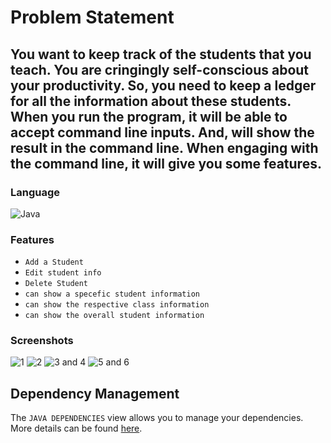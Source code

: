 # Problem Statement
## You want to keep track of the students that you teach. You are cringingly self-conscious about your productivity. So, you need to keep a ledger for all the information about these students. When you run the program, it will be able to accept command line inputs. And, will show the result in the command line. When engaging with the command line, it will give you some features.

### Language
![Java](https://img.shields.io/badge/java-%7396.svg?style=for-the-badge&logo=java&logoColor=white&color=007396)

### Features
  - `Add a Student`
  - `Edit student info`
  - `Delete Student`
  - `can show a specefic student information`
  - `can show the respective class information`
  - `can show the overall student information`
 ### Screenshots
 ![1](https://user-images.githubusercontent.com/32532662/123631991-38a4ec00-d839-11eb-856c-120433de7060.png)
 ![2](https://user-images.githubusercontent.com/32532662/123632017-3e9acd00-d839-11eb-9d02-bd45b5e0ba4b.png)
![3 and 4](https://user-images.githubusercontent.com/32532662/123632025-4195bd80-d839-11eb-8a6d-653ff330ca6f.png)
![5 and 6](https://user-images.githubusercontent.com/32532662/123632037-45294480-d839-11eb-9fa7-24a33bd7855b.png)



## Dependency Management

The `JAVA DEPENDENCIES` view allows you to manage your dependencies. More details can be found [here](https://github.com/microsoft/vscode-java-pack/blob/master/release-notes/v0.9.0.md#work-with-jar-files-directly).


